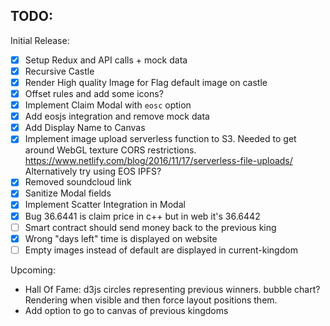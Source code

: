 ## TODO:


Initial Release:
* [x] Setup Redux and API calls + mock data
* [x] Recursive Castle
* [x] Render High quality Image for Flag default image on castle
* [x] Offset rules and add some icons?
* [x] Implement Claim Modal with `eosc` option
* [x] Add eosjs integration and remove mock data
* [x] Add Display Name to Canvas
* [x] Implement image upload serverless function to S3.
        Needed to get around WebGL texture CORS restrictions.
        https://www.netlify.com/blog/2016/11/17/serverless-file-uploads/
        Alternatively try using EOS IPFS?
* [x] Removed soundcloud link
* [x] Sanitize Modal fields
* [x] Implement Scatter Integration in Modal
* [x] Bug 36.6441 is claim price in c++ but in web it's 36.6442
* [ ] Smart contract should send money back to the previous king
* [x] Wrong "days left" time is displayed on website
* [ ] Empty images instead of default are displayed in current-kingdom

Upcoming:
* Hall Of Fame: d3js circles representing previous winners. bubble chart? Rendering when visible and then force layout positions them.
* Add option to go to canvas of previous kingdoms
